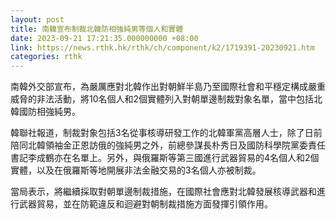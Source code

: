 ```yaml
---
layout: post
title: 南韓宣布制裁北韓防相強純男等個人和實體
date: 2023-09-21 17:21:35.000000000 +08:00
link: https://news.rthk.hk/rthk/ch/component/k2/1719391-20230921.htm
categories: rthk
---
```


南韓外交部宣布，為嚴厲應對北韓作出對朝鮮半島乃至國際社會和平穩定構成嚴重威脅的非法活動，將10名個人和2個實體列入對朝單邊制裁對象名單，當中包括北韓國防相強純男。

韓聯社報道，制裁對象包括3名從事核導研發工作的北韓軍黨高層人士，除了日前陪同北韓領袖金正恩訪俄的強純男之外，前總參謀長朴秀日及國防科學院黨委責任書記李成鶴亦在名單上。另外，與俄羅斯等第三國進行武器貿易的4名個人和2個實體，以及在俄羅斯等地開展非法金融交易的3名個人亦被制裁。

當局表示，將繼續採取對朝單邊制裁措施，在國際社會應對北韓發展核導武器和進行武器貿易，並在防範違反和迴避對朝制裁措施方面發揮引領作用。
